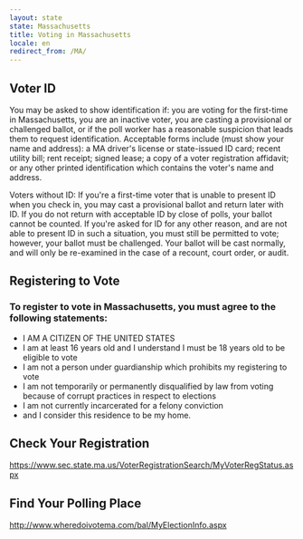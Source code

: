 ```yaml
---
layout: state
state: Massachusetts
title: Voting in Massachusetts
locale: en
redirect_from: /MA/
---
```


## Voter ID

You may be asked to show identification if: you are voting for the first-time in Massachusetts, you are an inactive voter, you are casting a provisional or challenged ballot, or if the poll worker has a reasonable suspicion that leads them to request identification. Acceptable forms include (must show your name and address): a MA driver's license or state-issued ID card; recent utility bill; rent receipt; signed lease; a copy of a voter registration affidavit; or any other printed identification which contains the voter's name and address.

Voters without ID: If you're a first-time voter that is unable to present ID when you check in, you may cast a provisional ballot and return later with ID. If you do not return with acceptable ID by close of polls, your ballot cannot be counted. If you're asked for ID for any other reason, and are not able to present ID in such a situation, you must still be permitted to vote; however, your ballot must be challenged. Your ballot will be cast normally, and will only be re-examined in the case of a recount, court order, or audit.

## Registering to Vote

### To register to vote in Massachusetts, you must agree to the following statements:

* I AM A CITIZEN OF THE UNITED STATES
* I am at least 16 years old and I understand I must be 18 years old to be eligible to vote
* I am not a person under guardianship which prohibits my registering to vote
* I am not temporarily or permanently disqualified by law from voting because of corrupt practices in respect to elections
* I am not currently incarcerated for a felony conviction
* and I consider this residence to be my home.

## Check Your Registration

<https://www.sec.state.ma.us/VoterRegistrationSearch/MyVoterRegStatus.aspx>

## Find Your Polling Place

<http://www.wheredoivotema.com/bal/MyElectionInfo.aspx>
